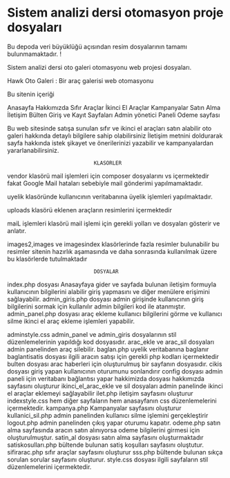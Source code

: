 # Sistem analizi dersi otomasyon proje dosyaları

Bu depoda veri büyüklüğü açısından resim dosyalarının tamamı bulunmamaktadır. !

Sistem analizi dersi oto galeri otomasyonu web projesi dosyaları. 

Hawk Oto Galeri : Bir araç galerisi web otomasyonu

Bu sitenin içeriği 

Anasayfa
Hakkımızda 
Sıfır Araçlar
İkinci El Araçlar
Kampanyalar
Satın Alma 
İletişim
Bülten
Giriş ve Kayıt Sayfaları
Admin yönetici Paneli 
Odeme sayfası 

Bu web sitesinde satışa sunulan sıfır ve ikinci el araçları satın alabilir oto galeri hakkında detaylı bilgilere sahip olabilirsiniz
İletişim metnini doldurarak sayfa hakkında istek şikayet ve önerilerinizi yazabilir ve kampanyalardan yararlanabilirsiniz.

                                KLASÖRLER
vendor klasörü mail işlemleri için composer dosyalarını vs içermektedir fakat Google Mail hataları sebebiyle mail gönderimi yapılmamaktadır.

uyelik klasöründe kullanıcının veritabanına üyelik işlemleri yapılmaktadır.

uploads klasörü eklenen araçların resimlerini içermektedir

maiL işlemleri klasörü mail işlemi için gerekli yolları ve dosyaları gösterir ve anlatır.

images2,images ve imagesindex klasörlerinde fazla resimler bulunabilir bu resimler sitenin hazırlık aşamasında ve daha sonrasında kullanılmak üzere bu klasörlerde tutulmaktadır 


                                DOSYALAR

index.php dosyası Anasayfaya gider ve sayfada bulunan iletişim formuyla kullanıcının bilgilerini alabilir giriş yapmasını ve diğer menülere erişimini sağlayabilir.
admin_giris.php dosyası admin girişinde kullanıcının giriş bilgilerini sormak için kullanılır admin bilgileri kod ile atanmıştır.
admin_panel.php dosyası araç ekleme kullanıcı bilgilerini görme ve kullanıcı silme ikinci el araç ekleme işlemleri yapabilir.

adminstyle.css admin_panel ve admin_giris dosyalarının stil düzenlemelerinin yapıldığı kod dosyasıdır.
arac_ekle ve arac_sil dosyaları admin panelinden araç silebilir.
baglan.php uyelik veritabanına baglanır
baglantisatis dosyası ilgili aracın satışı için gerekli php kodları içermektedir
bulten dosyası arac haberleri için oluşturulmuş bir sayfanın dosyasıdır.
cikis dosyası giriş yapan kullanıcının oturumunu sonlandırır
config dosyası admin paneli için veritabanı bağlantısı yapar 
hakkimizda dosyası hakkımızda sayfasını oluşturur 
ikinci_el_arac_ekle ve sil dosyaları admin panelinde ikinci el araçlar eklemeyi sağlayabilir
ilet.php iletişim sayfasını oluşturur
indexstyle.css hem diğer sayfaların hem anasayfanın css düzenlemelerini içermektedir.
kampanya.php Kampanyalar sayfasını oluşturur
kullanici_sil.php admin panelinden kullanıcı silme işlemini gerçekleştirir
logout.php admin panelinden çıkış yapar oturumu kapatır.
odeme.php satın alma sayfasında aracın satın alınıyorsa odeme bilgilerini girmesi için oluşturulmuştur.
satin_al dosyası satın alma sayfasını oluşturmaktadır
satiskosulları.php bültende bulunan satiş koşulları sayfasını oluştutur.
sifirarac.php sıfır araçlar sayfasını oluşturur
sss.php bültende bulunan sıkça sorulan sorular sayfasını oluşturur.
style.css dosyası ilgili sayfaların stil düzenlemelerini içermektedir.
